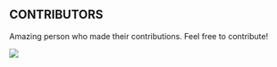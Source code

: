 ## CONTRIBUTORS
Amazing person who made their contributions. Feel free to contribute!

<a href="https://github.com/krisprajapati03/htm5.0/graphs/contributors">
  <img src="https://contrib.rocks/image?repo=LoginRadius/awesome-login-pages" />
</a>
